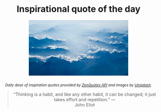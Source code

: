 
<div align="center">

# Inspirational quote of the day

<img src="./data/photo.jpeg" alt="Beautiful nature photo" width="320" height="180">

<sub><i>Daily dose of inspiration quotes provided by [ZenQuotes API](https://zenquotes.io/) and images by [Unsplash](https://unsplash.com/).</i></sub>


<blockquote>&ldquo;Thinking is a habit, and like any other habit, it can be changed; it just takes effort and repetition.&rdquo; &mdash; <footer>John Eliot</footer></blockquote>

</div>
